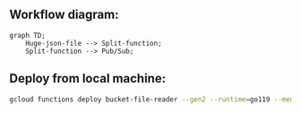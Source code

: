 
## Workflow diagram:
```mermaid
graph TD;
    Huge-json-file --> Split-function;
    Split-function --> Pub/Sub;
```

## Deploy from local machine:
```bash
gcloud functions deploy bucket-file-reader --gen2 --runtime=go119 --memory=16Gi --region=us-central1 --source=. --entry-point=ListenForFile --trigger-event-filters="type=google.cloud.storage.object.v1.finalized" --trigger-event-filters="bucket=pc-file" --update-env-vars=BUCKET="pc-file" 
```
